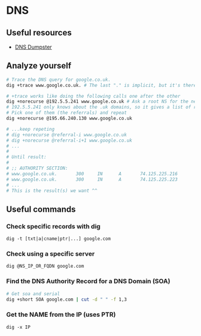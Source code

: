 # DNS

## Useful resources
- [DNS Dumpster](https://dnsdumpster.com/)

## Analyze yourself
```sh
# Trace the DNS query for google.co.uk.
dig +trace www.google.co.uk. # The last "." is implicit, but it's there for the root (root name servers)

# +trace works like doing the following calls one after the other
dig +norecurse @192.5.5.241 www.google.co.uk # Ask a root NS for the next step for google.co.uk
# 192.5.5.241 only knows about the .uk domains, so it gives a list of referrals for it
# Pick one of them (the referrals) and repeat
dig +norecurse @195.66.240.130 www.google.co.uk

# ...keep repeting
# dig +norecurse @referral-i www.google.co.uk
# dig +norecurse @referral-i+1 www.google.co.uk
# ...
#
# Until result:
#
# ;; AUTHORITY SECTION:
# www.google.co.uk.       300     IN      A       74.125.225.216
# www.google.co.uk.       300     IN      A       74.125.225.223
# ...
# This is the result(s) we want ^^
```

## Useful commands

### Check specific records with dig
```
dig -t [txt|a|cname|ptr|...] google.com
```

### Check using a specific server
```
dig @NS_IP_OR_FQDN google.com
```

### Find the DNS Authority Record for a DNS Domain (SOA)
```sh
# Get soa and serial
dig +short SOA google.com | cut -d " " -f 1,3
```

### Get the NAME from the IP (uses PTR)
```
dig -x IP
```

